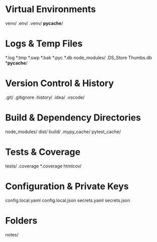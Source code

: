 # Virtual Environments
venv/
.env/
.venv/
__pycache__/

# Logs & Temp Files
*.log
*.tmp
*.swp
*.bak
*.pyc
*.db
node_modules/
.DS_Store
Thumbs.db
*__pycache__/

# Version Control & History
.git/
.gitignore
.history/
.idea/
.vscode/

# Build & Dependency Directories
node_modules/
dist/
build/
.mypy_cache/
pytest_cache/

# Tests & Coverage
tests/
.coverage
*.coverage
htmlcov/

# Configuration & Private Keys
config.local.yaml
config.local.json
secrets.yaml
secrets.json

# Folders

notes/